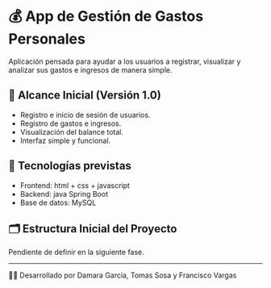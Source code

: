 # 💰 App de Gestión de Gastos Personales

Aplicación pensada para ayudar a los usuarios a registrar, visualizar y analizar sus gastos e ingresos de manera simple.

## 🚀 Alcance Inicial (Versión 1.0)
- Registro e inicio de sesión de usuarios.
- Registro de gastos e ingresos.
- Visualización del balance total.
- Interfaz simple y funcional.

## 🧩 Tecnologías previstas
- Frontend: html + css + javascript 
- Backend: java Spring Boot
- Base de datos: MySQL 

## 🗂 Estructura Inicial del Proyecto
Pendiente de definir en la siguiente fase.

---

👩‍💻 Desarrollado por Damara Garcia, Tomas Sosa y Francisco Vargas
